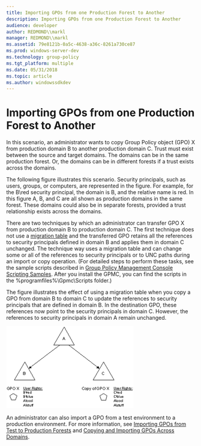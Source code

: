 ```yaml
---
title: Importing GPOs from one Production Forest to Another
description: Importing GPOs from one Production Forest to Another
audience: developer
author: REDMOND\\markl
manager: REDMOND\\markl
ms.assetid: 79e8121b-0a5c-4638-a36c-8261a730ce87
ms.prod: windows-server-dev
ms.technology: group-policy
ms.tgt_platform: multiple
ms.date: 05/31/2018
ms.topic: article
ms.author: windowssdkdev
---
```


# Importing GPOs from one Production Forest to Another

In this scenario, an administrator wants to copy Group Policy object (GPO) X from production domain B to another production domain C. Trust must exist between the source and target domains. The domains can be in the same production forest. Or, the domains can be in different forests if a trust exists across the domains.

The following figure illustrates this scenario. Security principals, such as users, groups, or computers, are represented in the figure. For example, for the B\\red security principal, the domain is B, and the relative name is red. In this figure A, B, and C are all shown as production domains in the same forest. These domains could also be in separate forests, provided a trust relationship exists across the domains.

There are two techniques by which an administrator can transfer GPO X from production domain B to production domain C. The first technique does not use a [migration table](using-migration-tables.md) and the transferred GPO retains all the references to security principals defined in domain B and applies them in domain C unchanged. The technique way uses a migration table and can change some or all of the references to security principals or to UNC paths during an import or copy operation. (For detailed steps to perform these tasks, see the sample scripts described in [Group Policy Management Console Scripting Samples](group-policy-management-console-scripting-samples.md). After you install the GPMC, you can find the scripts in the %programfiles%\\Gpmc\\Scripts folder.)

The figure illustrates the effect of using a migration table when you copy a GPO from domain B to domain C to update the references to security principals that are defined in domain B. In the destination GPO, these references now point to the security principals in domain C. However, the references to security principals in domain A remain unchanged.

![domain b and domain c in a forest](images/prod-prod.png)

An administrator can also import a GPO from a test environment to a production environment. For more information, see [Importing GPOs from Test to Production Forests](importing-gpos-from-a-test-to-a-production-forest.md) and [Copying and Importing GPOs Across Domains](copying-and-importing-gpos-across-domains.md).

 

 




